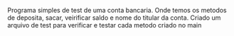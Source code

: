 Programa simples de test de uma conta bancaria.
Onde temos os metodos de deposita, sacar, veirificar saldo e nome do titular da conta.
Criado um arquivo de test para verificar e testar cada metodo criado no main
